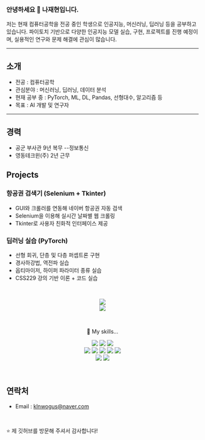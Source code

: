 ### 안녕하세요 👋 나재현입니다.
저는 현재 컴퓨터공학을 전공 중인 학생으로 인공지능, 머신러닝, 딥러닝 등을 공부하고 있습니다. 파이토치 기반으로 다양한 인공지능 모델 실습, 구현, 프로젝트를 진행 예정이며, 실용적인 연구와 문제 해결에 관심이 많습니다.

---

## 소개
- 전공 : 컴퓨터공학
- 관심분야 : 머신러닝, 딥러닝, 데이터 분석
- 현재 공부 중 : PyTorch, ML, DL, Pandas, 선형대수, 알고리즘 등
- 목표 : AI 개발 및 연구자

---

## 경력
- 공군 부사관 9년 복무
--정보통신
- 영동테크윈(주) 2년 근무

## Projects
### 항공권 검색기 (Selenium + Tkinter)
- GUI와 크롤러를 연동해 네이버 항공권 자동 검색
- Selenium을 이용해 실시간 날짜별 웹 크롤링
- Tkinter로 사용자 친화적 인터페이스 제공

### 딥러닝 실습 (PyTorch)
- 선형 회귀, 단층 및 다층 퍼셉트론 구현
- 경사하강법, 역전파 실습
- 옵티마이저, 하이퍼 파라미터 종류 실습
- CSS229 강의 기반 이론 + 코드 실습
<br/>

<p align="center">
<img src="https://github-readme-stats.vercel.app/api/top-langs/?username=JHN-noob"/>
<br>
<img src="https://github-readme-stats.vercel.app/api?username=JHN-noob"/>
</p>
<br/>

<p align="center">
🌱 My skills...
</p>

<p align="center">
<img src="https://img.shields.io/badge/GitHub-100000?style=for-the-badge&logo=github&logoColor=white"/>
<img src="https://img.shields.io/badge/Kaggle-20BEFF?style=for-the-badge&logo=Kaggle&logoColor=white"/>
<img src="https://img.shields.io/badge/Windows-0078D6?style=for-the-badge&logo=windows&logoColor=white"/>
<br>
<img src="https://img.shields.io/badge/Python-14354C?style=for-the-badge&logo=python&logoColor=white"/>
<img src="https://img.shields.io/badge/PyTorch-F15B2A?style=for-the-badge&logo=pytorch&logoColor=white"/>
<img src="https://img.shields.io/badge/ML-3361CC?style=for-the-badge"/>
<img src="https://img.shields.io/badge/DL-7B00FF?style=for-the-badge"/>
<img src="https://img.shields.io/badge/MySQL-00000F?style=for-the-badge&logo=mysql&logoColor=white"/>
<br>
<img src="https://img.shields.io/badge/VSCode-0078D4?style=for-the-badge&logo=visual%20studio%20code&logoColor=white"/>
<img src="https://img.shields.io/badge/Jupyter_Notebook-FF3621?style=for-the-badge&logo=jupyter&20notebook&logoColor=white"/>
</p>
<br/>

## 연락처
- Email : klnwogus@naver.com
<br/>

⭐️ 제 깃허브를 방문해 주셔서 감사합니다!
